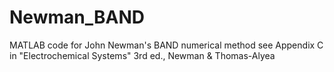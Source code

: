 # Newman_BAND
MATLAB code for John Newman's BAND numerical method see Appendix C in "Electrochemical Systems" 3rd ed., Newman &amp; Thomas-Alyea
